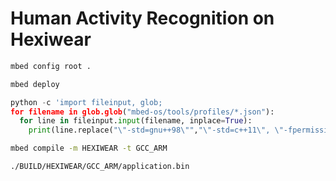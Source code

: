# Human Activity Recognition on Hexiwear

```bash
mbed config root .
```

```bash
mbed deploy
```

```python
python -c 'import fileinput, glob;
for filename in glob.glob("mbed-os/tools/profiles/*.json"):
  for line in fileinput.input(filename, inplace=True):
    print(line.replace("\"-std=gnu++98\"","\"-std=c++11\", \"-fpermissive\""))'
```

```bash
mbed compile -m HEXIWEAR -t GCC_ARM
```

```bash
./BUILD/HEXIWEAR/GCC_ARM/application.bin
```